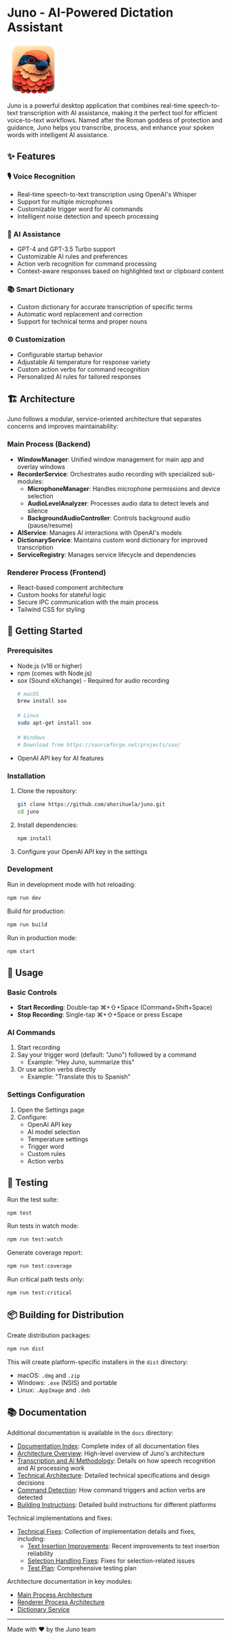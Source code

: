 # Juno - AI-Powered Dictation Assistant

<img src="assets/icon.png" width="120" alt="Juno Logo">

Juno is a powerful desktop application that combines real-time speech-to-text transcription with AI assistance, making it the perfect tool for efficient voice-to-text workflows. Named after the Roman goddess of protection and guidance, Juno helps you transcribe, process, and enhance your spoken words with intelligent AI assistance.

## ✨ Features

### 🎙️ Voice Recognition
- Real-time speech-to-text transcription using OpenAI's Whisper
- Support for multiple microphones
- Customizable trigger word for AI commands
- Intelligent noise detection and speech processing

### 🤖 AI Assistance
- GPT-4 and GPT-3.5 Turbo support
- Customizable AI rules and preferences
- Action verb recognition for command processing
- Context-aware responses based on highlighted text or clipboard content

### 📚 Smart Dictionary
- Custom dictionary for accurate transcription of specific terms
- Automatic word replacement and correction
- Support for technical terms and proper nouns

### ⚙️ Customization
- Configurable startup behavior
- Adjustable AI temperature for response variety
- Custom action verbs for command recognition
- Personalized AI rules for tailored responses

## 🏗️ Architecture

Juno follows a modular, service-oriented architecture that separates concerns and improves maintainability:

### Main Process (Backend)
- **WindowManager**: Unified window management for main app and overlay windows
- **RecorderService**: Orchestrates audio recording with specialized sub-modules:
  - **MicrophoneManager**: Handles microphone permissions and device selection
  - **AudioLevelAnalyzer**: Processes audio data to detect levels and silence
  - **BackgroundAudioController**: Controls background audio (pause/resume)
- **AIService**: Manages AI interactions with OpenAI's models
- **DictionaryService**: Maintains custom word dictionary for improved transcription
- **ServiceRegistry**: Manages service lifecycle and dependencies

### Renderer Process (Frontend)
- React-based component architecture
- Custom hooks for stateful logic
- Secure IPC communication with the main process
- Tailwind CSS for styling

## 🚀 Getting Started

### Prerequisites

- Node.js (v16 or higher)
- npm (comes with Node.js)
- sox (Sound eXchange) - Required for audio recording
  ```bash
  # macOS
  brew install sox

  # Linux
  sudo apt-get install sox

  # Windows
  # Download from https://sourceforge.net/projects/sox/
  ```
- OpenAI API key for AI features

### Installation

1. Clone the repository:
   ```bash
   git clone https://github.com/ahorihuela/juno.git
   cd juno
   ```

2. Install dependencies:
   ```bash
   npm install
   ```

3. Configure your OpenAI API key in the settings

### Development

Run in development mode with hot reloading:
```bash
npm run dev
```

Build for production:
```bash
npm run build
```

Run in production mode:
```bash
npm start
```

## 🎯 Usage

### Basic Controls
- **Start Recording**: Double-tap ⌘+⇧+Space (Command+Shift+Space)
- **Stop Recording**: Single-tap ⌘+⇧+Space or press Escape

### AI Commands
1. Start recording
2. Say your trigger word (default: "Juno") followed by a command
   - Example: "Hey Juno, summarize this"
3. Or use action verbs directly
   - Example: "Translate this to Spanish"

### Settings Configuration
1. Open the Settings page
2. Configure:
   - OpenAI API key
   - AI model selection
   - Temperature settings
   - Trigger word
   - Custom rules
   - Action verbs

## 🧪 Testing

Run the test suite:
```bash
npm test
```

Run tests in watch mode:
```bash
npm run test:watch
```

Generate coverage report:
```bash
npm run test:coverage
```

Run critical path tests only:
```bash
npm run test:critical
```

## 📦 Building for Distribution

Create distribution packages:
```bash
npm run dist
```

This will create platform-specific installers in the `dist` directory:
- macOS: `.dmg` and `.zip`
- Windows: `.exe` (NSIS) and portable
- Linux: `.AppImage` and `.deb`

## 📚 Documentation

Additional documentation is available in the `docs` directory:

- [Documentation Index](docs/index.md): Complete index of all documentation files
- [Architecture Overview](docs/architecture-overview.md): High-level overview of Juno's architecture
- [Transcription and AI Methodology](docs/transcription-and-ai-methodology.md): Details on how speech recognition and AI processing work
- [Technical Architecture](docs/TechnicalArchitecture.md): Detailed technical specifications and design decisions
- [Command Detection](docs/command-detection.md): How command triggers and action verbs are detected
- [Building Instructions](docs/building.md): Detailed build instructions for different platforms

Technical implementations and fixes:
- [Technical Fixes](docs/fixes/index.md): Collection of implementation details and fixes, including:
  - [Text Insertion Improvements](docs/fixes/text-insertion-improvements.md): Recent improvements to text insertion reliability
  - [Selection Handling Fixes](docs/fixes/selection-fixes.md): Fixes for selection-related issues
  - [Test Plan](docs/fixes/test-plan.md): Comprehensive testing plan

Architecture documentation in key modules:
- [Main Process Architecture](src/main/README.md)
- [Renderer Process Architecture](src/renderer/README.md)
- [Dictionary Service](src/main/services/dictionary/README.md)


---

Made with ❤️ by the Juno team 